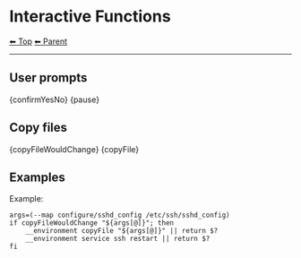 # Interactive Functions

<!-- TEMPLATE header 2 -->
[⬅ Top](index.md) [⬅ Parent ](../index.md)
<hr />

## User prompts

{confirmYesNo}
{pause}

## Copy files 

{copyFileWouldChange}
{copyFile}

## Examples

Example:

    args=(--map configure/sshd_config /etc/ssh/sshd_config)
    if copyFileWouldChange "${args[@]}"; then
        __environment copyFile "${args[@]}" || return $?
        __environment service ssh restart || return $?
    fi

